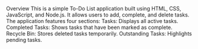 Overview
This is a simple To-Do List application built using HTML, CSS, JavaScript, and Node.js. It allows users to add, complete, and delete tasks. The application features four sections:
Tasks: Displays all active tasks.
Completed Tasks: Shows tasks that have been marked as complete.
Recycle Bin: Stores deleted tasks temporarily.
Outstanding Tasks: Highlights pending tasks.
